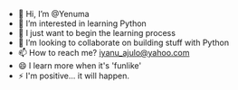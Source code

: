 - 👋 Hi, I’m @Yenuma
- 👀 I’m interested in learning Python 
- 🌱 I just want to begin the learning process
- 💞️ I’m looking to collaborate on building stuff with Python 
- 📫 How to reach me? iyanu_ajulo@yahoo.com 
- 😄 I learn more when it's 'funlike'
- ⚡ I'm positive... it will happen. 

<!---
Yenuma/Yenuma is a ✨ special ✨ repository because its `README.md` (this file) appears on your GitHub profile.
You can click the Preview link to take a look at your changes.
--->
